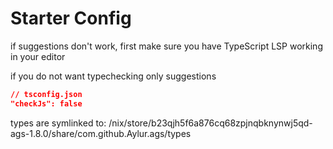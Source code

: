 
# Starter Config

if suggestions don't work, first make sure
you have TypeScript LSP working in your editor

if you do not want typechecking only suggestions

```json
// tsconfig.json
"checkJs": false
```

types are symlinked to:
/nix/store/b23qjh5f6a876cq68zpjnqbknynwj5qd-ags-1.8.0/share/com.github.Aylur.ags/types
